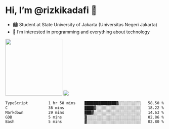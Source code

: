 # Hi, I’m @rizkikadafi 👋
- 🏙 Student at State University of Jakarta (Universitas Negeri Jakarta)
- 👀 I’m interested in programming and everything about technology
<img height="180em" src="https://github-readme-stats.vercel.app/api?username=rizkikadafi&show_icons=true&hide_border=true&&count_private=true&include_all_commits=true" />
<img src="https://github-readme-stats.vercel.app/api/top-langs/?username=rizkikadafi&show_icons=true&hide_border=true&&count_private=true&include_all_commits=true" />

<!--START_SECTION:waka-->

```txt
TypeScript         1 hr 58 mins    ██████████████▓░░░░░░░░░░   58.50 %
C                  36 mins         ████▓░░░░░░░░░░░░░░░░░░░░   18.22 %
Markdown           29 mins         ███▓░░░░░░░░░░░░░░░░░░░░░   14.63 %
GDB                5 mins          ▓░░░░░░░░░░░░░░░░░░░░░░░░   02.86 %
Bash               5 mins          ▓░░░░░░░░░░░░░░░░░░░░░░░░   02.80 %
```

<!--END_SECTION:waka-->

<!---
rizkikadafi/rizkikadafi is a ✨ special ✨ repository because its `README.md` (this file) appears on your GitHub profile.
You can click the Preview link to take a look at your changes.
--->
